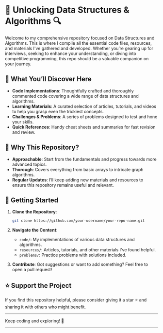 # 🧠 Unlocking Data Structures & Algorithms 🔍

Welcome to my comprehensive repository focused on Data Structures and Algorithms. This is where I compile all the essential code files, resources, and materials I've gathered and developed. Whether you’re gearing up for interviews, seeking to enhance your understanding, or diving into competitive programming, this repo should be a valuable companion on your journey.

## 📂 What You’ll Discover Here

- **Code Implementations**: Thoughtfully crafted and thoroughly commented code covering a wide range of data structures and algorithms.
- **Learning Materials**: A curated selection of articles, tutorials, and videos to help you grasp even the trickiest concepts.
- **Challenges & Problems**: A series of problems designed to test and hone your skills.
- **Quick References**: Handy cheat sheets and summaries for fast revision and review.

## 🔎 Why This Repository?

- **Approachable**: Start from the fundamentals and progress towards more advanced topics.
- **Thorough**: Covers everything from basic arrays to intricate graph algorithms.
- **Regular Updates**: I’ll keep adding new materials and resources to ensure this repository remains useful and relevant.

## 🚀 Getting Started

1. **Clone the Repository**:
    ```bash
    git clone https://github.com/your-username/your-repo-name.git
    ```

2. **Navigate the Content**:
    - `code/`: My implementations of various data structures and algorithms.
    - `resources/`: Articles, tutorials, and other materials I've found helpful.
    - `problems/`: Practice problems with solutions included.

3. **Contribute**: Got suggestions or want to add something? Feel free to open a pull request!

## ⭐ Support the Project

If you find this repository helpful, please consider giving it a star ⭐ and sharing it with others who might benefit.

---

Keep coding and exploring! 🚀

---


